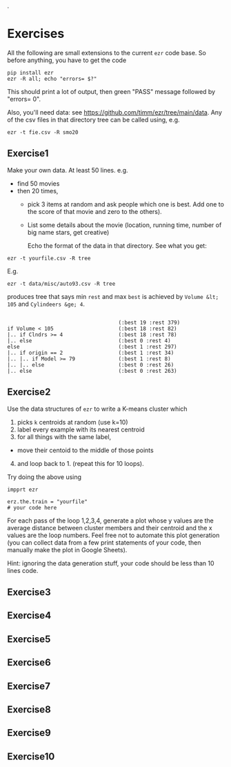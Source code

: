 .

# Exercises

All the following are small extensions to the current `ezr` code base. So before anything,
you have to get the code

```
pip install ezr
ezr -R all; echo "errors= $?"
```

This should print a lot of output, then green "PASS" message followed by "errors= 0".

Also, you'll need data: see https://github.com/timm/ezr/tree/main/data. Any of
the csv files in that directory tree can be called using, e.g.

```
ezr -t fie.csv -R smo20
```

## Exercise1

Make your own data. At least 50 lines. e.g. 

- find 50 movies
- then 20 times,
  - pick 3 items at random and ask people which one is best. Add one to the score of that movie
    and zero to the others). 
  - List some details about the movie (location, running time,  number of big name stars, get creative)

      Echo the format of
the data in that directory. See what you get:

```
ezr -t yourfile.csv -R tree
```
E.g. 
```
ezr -t data/misc/auto93.csv -R tree
```
produces tree that says min `rest` and max `best` is achieved by `Volume &lt; 105` and `Cylindeers &ge; 4`.
```

                                    (:best 19 :rest 379)
if Volume < 105                     (:best 18 :rest 82)
|.. if Clndrs >= 4                  (:best 18 :rest 78)
|.. else                            (:best 0 :rest 4)
else                                (:best 1 :rest 297)
|.. if origin == 2                  (:best 1 :rest 34)
|.. |.. if Model >= 79              (:best 1 :rest 8)
|.. |.. else                        (:best 0 :rest 26)
|.. else                            (:best 0 :rest 263)
```

## Exercise2

Use the data structures of `ezr` to write a K-means cluster which

1. picks `k` centroids at random (use k=10)
2. label every example with its nearest centroid
3. for all things with the same label,
  - move their centoid to the middle of those points
4. and loop back to 1. (repeat this for 10 loops).

Try doing the above using

```
impprt ezr

erz.the.train = "yourfile"
# your code here
```

For each pass of the loop 1,2,3,4, generate a plot whose y values
are the average distance between cluster members and their centroid and the x values are  the
loop numbers. Feel free not to automate this plot generation (you can collect data from a few print
statements of your code, then manually make the plot in Google Sheets).

Hint: ignoring the  data generation stuff, your code should be less than 10 lines code. 

## Exercise3
## Exercise4
## Exercise5
## Exercise6
## Exercise7
## Exercise8
## Exercise9
## Exercise10

